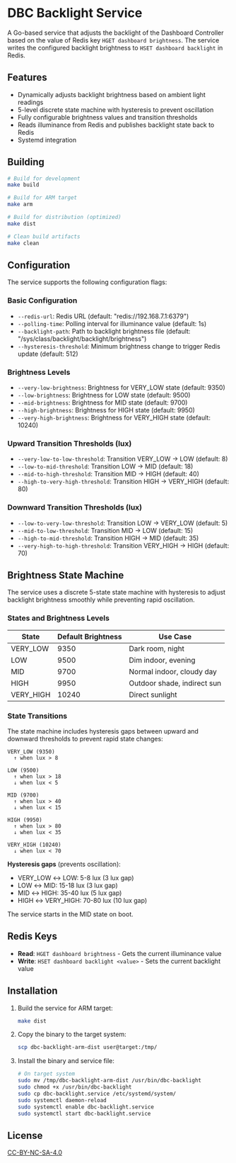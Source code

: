 # DBC Backlight Service

A Go-based service that adjusts the backlight of the Dashboard Controller based on the value of Redis key `HGET dashboard brightness`. The service writes the configured backlight brightness to `HSET dashboard backlight` in Redis.

## Features

- Dynamically adjusts backlight brightness based on ambient light readings
- 5-level discrete state machine with hysteresis to prevent oscillation
- Fully configurable brightness values and transition thresholds
- Reads illuminance from Redis and publishes backlight state back to Redis
- Systemd integration

## Building

```bash
# Build for development
make build

# Build for ARM target
make arm

# Build for distribution (optimized)
make dist

# Clean build artifacts
make clean
```

## Configuration

The service supports the following configuration flags:

### Basic Configuration
- `--redis-url`: Redis URL (default: "redis://192.168.7.1:6379")
- `--polling-time`: Polling interval for illuminance value (default: 1s)
- `--backlight-path`: Path to backlight brightness file (default: "/sys/class/backlight/backlight/brightness")
- `--hysteresis-threshold`: Minimum brightness change to trigger Redis update (default: 512)

### Brightness Levels
- `--very-low-brightness`: Brightness for VERY_LOW state (default: 9350)
- `--low-brightness`: Brightness for LOW state (default: 9500)
- `--mid-brightness`: Brightness for MID state (default: 9700)
- `--high-brightness`: Brightness for HIGH state (default: 9950)
- `--very-high-brightness`: Brightness for VERY_HIGH state (default: 10240)

### Upward Transition Thresholds (lux)
- `--very-low-to-low-threshold`: Transition VERY_LOW → LOW (default: 8)
- `--low-to-mid-threshold`: Transition LOW → MID (default: 18)
- `--mid-to-high-threshold`: Transition MID → HIGH (default: 40)
- `--high-to-very-high-threshold`: Transition HIGH → VERY_HIGH (default: 80)

### Downward Transition Thresholds (lux)
- `--low-to-very-low-threshold`: Transition LOW → VERY_LOW (default: 5)
- `--mid-to-low-threshold`: Transition MID → LOW (default: 15)
- `--high-to-mid-threshold`: Transition HIGH → MID (default: 35)
- `--very-high-to-high-threshold`: Transition VERY_HIGH → HIGH (default: 70)

## Brightness State Machine

The service uses a discrete 5-state state machine with hysteresis to adjust backlight brightness smoothly while preventing rapid oscillation.

### States and Brightness Levels

| State | Default Brightness | Use Case |
|-------|-------------------|----------|
| VERY_LOW | 9350 | Dark room, night |
| LOW | 9500 | Dim indoor, evening |
| MID | 9700 | Normal indoor, cloudy day |
| HIGH | 9950 | Outdoor shade, indirect sun |
| VERY_HIGH | 10240 | Direct sunlight |

### State Transitions

The state machine includes hysteresis gaps between upward and downward thresholds to prevent rapid state changes:

```
VERY_LOW (9350)
  ↑ when lux > 8

LOW (9500)
  ↑ when lux > 18
  ↓ when lux < 5

MID (9700)
  ↑ when lux > 40
  ↓ when lux < 15

HIGH (9950)
  ↑ when lux > 80
  ↓ when lux < 35

VERY_HIGH (10240)
  ↓ when lux < 70
```

**Hysteresis gaps** (prevents oscillation):
- VERY_LOW ↔ LOW: 5-8 lux (3 lux gap)
- LOW ↔ MID: 15-18 lux (3 lux gap)
- MID ↔ HIGH: 35-40 lux (5 lux gap)
- HIGH ↔ VERY_HIGH: 70-80 lux (10 lux gap)

The service starts in the MID state on boot.

## Redis Keys

- **Read**: `HGET dashboard brightness` - Gets the current illuminance value
- **Write**: `HSET dashboard backlight <value>` - Sets the current backlight value

## Installation

1. Build the service for ARM target:
   ```bash
   make dist
   ```

2. Copy the binary to the target system:
   ```bash
   scp dbc-backlight-arm-dist user@target:/tmp/
   ```

3. Install the binary and service file:
   ```bash
   # On target system
   sudo mv /tmp/dbc-backlight-arm-dist /usr/bin/dbc-backlight
   sudo chmod +x /usr/bin/dbc-backlight
   sudo cp dbc-backlight.service /etc/systemd/system/
   sudo systemctl daemon-reload
   sudo systemctl enable dbc-backlight.service
   sudo systemctl start dbc-backlight.service
   ```

## License

[CC-BY-NC-SA-4.0](LICENSE)
